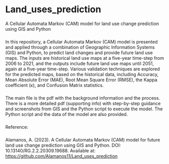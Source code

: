 # Land_uses_prediction
A Cellular Automata Markov (CAM) model for land use change prediction using GIS and Python
###
In this repository, a Cellular Automata Markov (CAM) model is presented and applied through a combination of Geographic Information Systems (GIS) and Python, 
to predict land changes and provide future land use maps.
The inputs are historical land use maps at a five-year time-step from 2006 to 2021, and the outputs include future land use maps until 2051, again at a five-year time-step.
Various validation techniques are explored for the predicted maps, based on the historical data, including Accuracy, Mean Absolute Error (MAE), Root Mean Square Error (RMSE), 
the Kappa coefficient (κ), and Confusion Matrix statistics. 
###
The main file is the pdf with the background information and the process. 
There is a more detailed pdf (supporting info) with step-by-step guidance and screenshots from GIS and the Python script to execute the model.
The Python script and the data of the model are also provided.
###
Reference:
###
Alamanos, A. (2023). A Cellular Automata Markov (CAM) model for future land use change prediction using GIS and Python. DOI: 10.13140/RG.2.2.20309.19688. Available at: https://github.com/Alamanos11/Land_uses_prediction 

